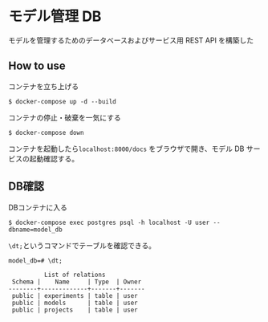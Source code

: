 # モデル管理 DB
モデルを管理するためのデータベースおよびサービス用 REST API を構築した

## How to use
コンテナを立ち上げる
```
$ docker-compose up -d --build
```
コンテナの停止・破棄を一気にする

```
$ docker-compose down
```

コンテナを起動したら`localhost:8000/docs` をブラウザで開き、モデル DB サービスの起動確認する。

## DB確認

DBコンテナに入る
```
$ docker-compose exec postgres psql -h localhost -U user --dbname=model_db

```
`\dt;`というコマンドでテーブルを確認できる。

```
model_db=# \dt;

          List of relations
 Schema |    Name     | Type  | Owner 
--------+-------------+-------+-------
 public | experiments | table | user
 public | models      | table | user
 public | projects    | table | user
```
